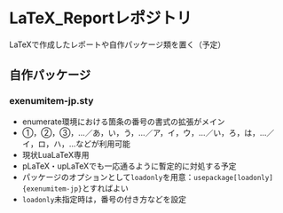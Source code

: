 # LaTeX_Reportレポジトリ
LaTeXで作成したレポートや自作パッケージ類を置く（予定）

## 自作パッケージ
### exenumitem-jp.sty
+ enumerate環境における箇条の番号の書式の拡張がメイン
+ ①，②，③，…／あ，い，う，…／ア，イ，ウ，…／い，ろ，は，…／イ，ロ，ハ，…などが利用可能
+ 現状LuaLaTeX専用
+ pLaTeX・upLaTeXでも一応通るように暫定的に対処する予定
+ パッケージのオプションとして`loadonly`を用意：`usepackage[loadonly]{exenumitem-jp}`とすればよい
+ `loadonly`未指定時は，番号の付き方などを設定
